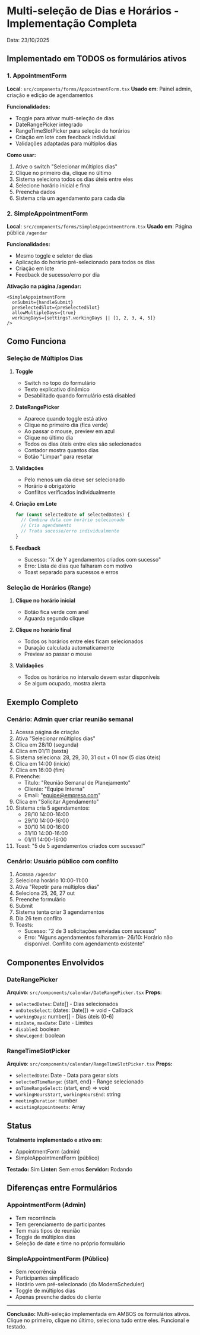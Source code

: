 # Multi-seleção de Dias e Horários - Implementação Completa

Data: 23/10/2025

## Implementado em TODOS os formulários ativos

### 1. AppointmentForm
**Local**: `src/components/forms/AppointmentForm.tsx`
**Usado em**: Painel admin, criação e edição de agendamentos

**Funcionalidades:**
- Toggle para ativar multi-seleção de dias
- DateRangePicker integrado
- RangeTimeSlotPicker para seleção de horários
- Criação em lote com feedback individual
- Validações adaptadas para múltiplos dias

**Como usar:**
1. Ative o switch "Selecionar múltiplos dias"
2. Clique no primeiro dia, clique no último
3. Sistema seleciona todos os dias úteis entre eles
4. Selecione horário inicial e final
5. Preencha dados
6. Sistema cria um agendamento para cada dia

### 2. SimpleAppointmentForm
**Local**: `src/components/forms/SimpleAppointmentForm.tsx`
**Usado em**: Página pública `/agendar`

**Funcionalidades:**
- Mesmo toggle e seletor de dias
- Aplicação do horário pré-selecionado para todos os dias
- Criação em lote
- Feedback de sucesso/erro por dia

**Ativação na página /agendar:**
```tsx
<SimpleAppointmentForm
  onSubmit={handleSubmit}
  preSelectedSlot={preSelectedSlot}
  allowMultipleDays={true}
  workingDays={settings?.workingDays || [1, 2, 3, 4, 5]}
/>
```

## Como Funciona

### Seleção de Múltiplos Dias

1. **Toggle**
   - Switch no topo do formulário
   - Texto explicativo dinâmico
   - Desabilitado quando formulário está disabled

2. **DateRangePicker**
   - Aparece quando toggle está ativo
   - Clique no primeiro dia (fica verde)
   - Ao passar o mouse, preview em azul
   - Clique no último dia
   - Todos os dias úteis entre eles são selecionados
   - Contador mostra quantos dias
   - Botão "Limpar" para resetar

3. **Validações**
   - Pelo menos um dia deve ser selecionado
   - Horário é obrigatório
   - Conflitos verificados individualmente

4. **Criação em Lote**
   ```javascript
   for (const selectedDate of selectedDates) {
     // Combina data com horário selecionado
     // Cria agendamento
     // Trata sucesso/erro individualmente
   }
   ```

5. **Feedback**
   - Sucesso: "X de Y agendamentos criados com sucesso"
   - Erro: Lista de dias que falharam com motivo
   - Toast separado para sucessos e erros

### Seleção de Horários (Range)

1. **Clique no horário inicial**
   - Botão fica verde com anel
   - Aguarda segundo clique

2. **Clique no horário final**
   - Todos os horários entre eles ficam selecionados
   - Duração calculada automaticamente
   - Preview ao passar o mouse

3. **Validações**
   - Todos os horários no intervalo devem estar disponíveis
   - Se algum ocupado, mostra alerta

## Exemplo Completo

### Cenário: Admin quer criar reunião semanal

1. Acessa página de criação
2. Ativa "Selecionar múltiplos dias"
3. Clica em 28/10 (segunda)
4. Clica em 01/11 (sexta)
5. Sistema seleciona: 28, 29, 30, 31 out + 01 nov (5 dias úteis)
6. Clica em 14:00 (início)
7. Clica em 16:00 (fim)
8. Preenche:
   - Título: "Reunião Semanal de Planejamento"
   - Cliente: "Equipe Interna"
   - Email: "equipe@empresa.com"
9. Clica em "Solicitar Agendamento"
10. Sistema cria 5 agendamentos:
    - 28/10 14:00-16:00
    - 29/10 14:00-16:00
    - 30/10 14:00-16:00
    - 31/10 14:00-16:00
    - 01/11 14:00-16:00
11. Toast: "5 de 5 agendamentos criados com sucesso!"

### Cenário: Usuário público com conflito

1. Acessa `/agendar`
2. Seleciona horário 10:00-11:00
3. Ativa "Repetir para múltiplos dias"
4. Seleciona 25, 26, 27 out
5. Preenche formulário
6. Submit
7. Sistema tenta criar 3 agendamentos
8. Dia 26 tem conflito
9. Toasts:
   - Sucesso: "2 de 3 solicitações enviadas com sucesso"
   - Erro: "Alguns agendamentos falharam:\n- 26/10: Horário não disponível. Conflito com agendamento existente"

## Componentes Envolvidos

### DateRangePicker
**Arquivo**: `src/components/calendar/DateRangePicker.tsx`
**Props:**
- `selectedDates`: Date[] - Dias selecionados
- `onDatesSelect`: (dates: Date[]) => void - Callback
- `workingDays`: number[] - Dias úteis (0-6)
- `minDate`, `maxDate`: Date - Limites
- `disabled`: boolean
- `showLegend`: boolean

### RangeTimeSlotPicker
**Arquivo**: `src/components/calendar/RangeTimeSlotPicker.tsx`
**Props:**
- `selectedDate`: Date - Data para gerar slots
- `selectedTimeRange`: {start, end} - Range selecionado
- `onTimeRangeSelect`: (start, end) => void
- `workingHoursStart`, `workingHoursEnd`: string
- `meetingDuration`: number
- `existingAppointments`: Array

## Status

**Totalmente implementado e ativo em:**
- AppointmentForm (admin)
- SimpleAppointmentForm (público)

**Testado:** Sim
**Linter:** Sem erros
**Servidor:** Rodando

## Diferenças entre Formulários

### AppointmentForm (Admin)
- Tem recorrência
- Tem gerenciamento de participantes
- Tem mais tipos de reunião
- Toggle de múltiplos dias
- Seleção de date e time no próprio formulário

### SimpleAppointmentForm (Público)
- Sem recorrência
- Participantes simplificado
- Horário vem pré-selecionado (do ModernScheduler)
- Toggle de múltiplos dias
- Apenas preenche dados do cliente

---

**Conclusão:** Multi-seleção implementada em AMBOS os formulários ativos. Clique no primeiro, clique no último, seleciona tudo entre eles. Funcional e testado.

